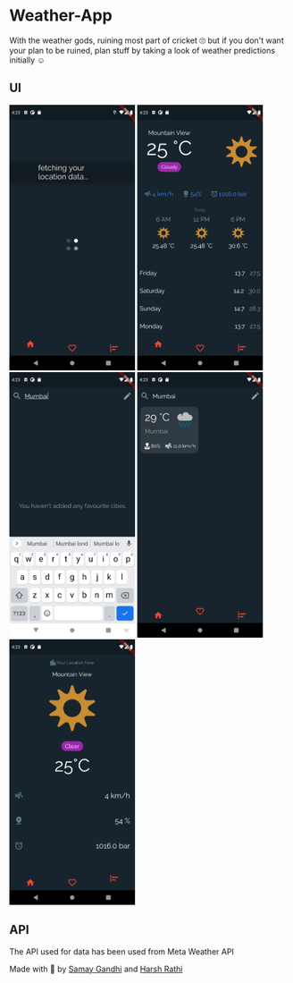 # Weather-App 
With the weather gods, ruining most part of cricket 🙄 but if you don't want your plan to be ruined, plan stuff by taking a look of weather predictions initially ☺️

## UI
<p float="left">
  <img src="https://github.com/gandhisamay/weather-app/blob/3b8933ddbd8e6c35f80bdef4c97f9146dd303e04/assets/images/Weather-Screen%201.png" width="225" />
  <img src="https://github.com/gandhisamay/weather-app/blob/3b8933ddbd8e6c35f80bdef4c97f9146dd303e04/assets/images/Weather-Screen%202.png" width="225" /> 
  <img src="https://github.com/gandhisamay/weather-app/blob/3b8933ddbd8e6c35f80bdef4c97f9146dd303e04/assets/images/Weather-Screen%203.png" width="225" />
  <img src="https://github.com/gandhisamay/weather-app/blob/3b8933ddbd8e6c35f80bdef4c97f9146dd303e04/assets/images/Weather-Screen%204.png" width="225" />
  <img src="https://github.com/gandhisamay/weather-app/blob/3b8933ddbd8e6c35f80bdef4c97f9146dd303e04/assets/images/Weather-Screen%205.png" width="225" />
</p>

## API
The API used for data has been used from Meta Weather API

Made with 💖 by [Samay Gandhi](https://github.com/gandhisamay) and [Harsh Rathi](https://github.com/HarshRathi2511)
